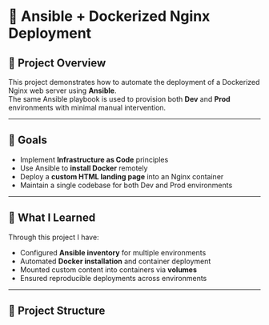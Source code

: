 # 🚀 Ansible + Dockerized Nginx Deployment

## 📌 Project Overview
This project demonstrates how to automate the deployment of a Dockerized Nginx web server using **Ansible**.  
The same Ansible playbook is used to provision both **Dev** and **Prod** environments with minimal manual intervention.

---

## 🎯 Goals
- Implement **Infrastructure as Code** principles
- Use Ansible to **install Docker** remotely
- Deploy a **custom HTML landing page** into an Nginx container
- Maintain a single codebase for both Dev and Prod environments

---

## 🧠 What I Learned
Through this project I have:
- Configured **Ansible inventory** for multiple environments
- Automated **Docker installation** and container deployment
- Mounted custom content into containers via **volumes**
- Ensured reproducible deployments across environments

---

## 📂 Project Structure


